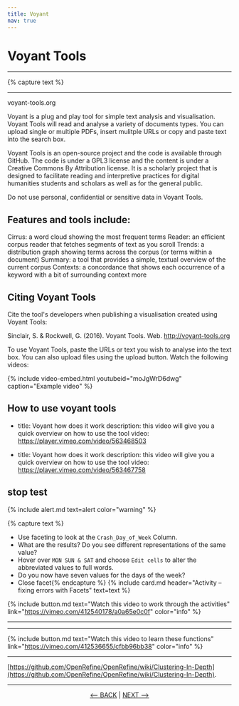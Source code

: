 ```yaml
---
title: Voyant
nav: true
---
```


# Voyant Tools

-----
{% capture text %}

--------
voyant-tools.org

Voyant is a plug and play tool for simple text analysis and visualisation.   Voyant Tools will read and analyse a variety of documents types.  You can upload single or multiple PDFs, insert  mulitple URLs or copy and paste text into the search box. 

Voyant Tools is an open-source project and the code is available through GitHub.  The code is under a GPL3 license and the content is under a Creative Commons By Attribution license.   It is a scholarly project that is designed to facilitate reading and   interpretive practices for digital humanities students and scholars as well as for the general public.

Do not use personal, confidential or sensitive data in Voyant Tools.

## Features and tools include:

Cirrus: a word cloud showing the most frequent terms
Reader: an efficient corpus reader that fetches segments of text as you scroll
Trends: a distribution graph showing terms across the corpus (or terms within a document)
Summary: a tool that provides a simple, textual overview of the current corpus
Contexts: a concordance that shows each occurrence of a keyword with a bit of surrounding context
more 

## Citing Voyant Tools

Cite the tool's developers when publishing a visualisation created using Voyant Tools:

Sinclair, S. & Rockwell, G. (2016). Voyant Tools. Web. http://voyant-tools.org

To use Voyant Tools, paste the URLs or text you wish to analyse into the text box. You can also upload files using the upload button. 
Watch the following videos:


{% include video-embed.html youtubeid="moJgWrD6dwg" caption="Example video" %}

## How to use voyant tools
- title: Voyant how does it work
  description: this video will give you a quick overview on how to use the tool
  video: https://player.vimeo.com/video/563468503


- title: Voyant how does it work
  description: this video will give you a quick overview on how to use the tool
  video: https://player.vimeo.com/video/563467758

## stop test 

{% include alert.md text=alert color="warning" %}






{% capture text %}
- Use faceting to look at the  `Crash_Day_of_Week`  Column.
- What are the results? Do you see different representations of the same value?
- Hover over  `MON SUN & SAT`  and choose  `Edit cells`  to alter the abbreviated values to full words.
- Do you now have seven values for the days of the week? 
- Close facet{% endcapture %} {% include card.md header="Activity – fixing errors with Facets" text=text %}

{% include button.md text="Watch this video to work through the activities" link="https://vimeo.com/412540178/a0a65e0c0f" color="info" %}

----



--------



{% include button.md text="Watch this video to learn these functions" link="https://vimeo.com/412536655/cfbb96bb38" color="info" %}

----

[https://github.com/OpenRefine/OpenRefine/wiki/Clustering-In-Depth](https://github.com/OpenRefine/OpenRefine/wiki/Clustering-In-Depth).
 
-----
<p align="center">
  <a href="https://griffithunilibrary.github.io/intro-data-wrangle/content/3-lesson.html"><-- BACK</a> |
  <a href="https://griffithunilibrary.github.io/intro-data-wrangle/content/5-lesson.html">NEXT --></a>
</p>
